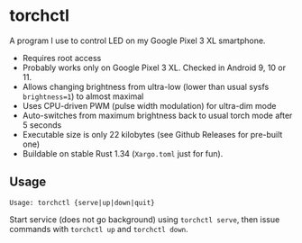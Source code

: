# torchctl

A program I use to control LED on my Google Pixel 3 XL smartphone.

* Requires root access
* Probably works only on Google Pixel 3 XL. Checked in Android 9, 10 or 11.
* Allows changing brightness from ultra-low (lower than usual sysfs `brightness=1`) to almost maximal
* Uses CPU-driven PWM (pulse width modulation) for ultra-dim mode
* Auto-switches from maximum brightness back to usual torch mode after 5 seconds
* Executable size is only 22 kilobytes (see Github Releases for pre-built one)
* Buildable on stable Rust 1.34 (`Xargo.toml` just for fun).

## Usage

    Usage: torchctl {serve|up|down|quit}

Start service (does not go background) using `torchctl serve`, then issue commands with `torchctl up` and `torchctl down`.

